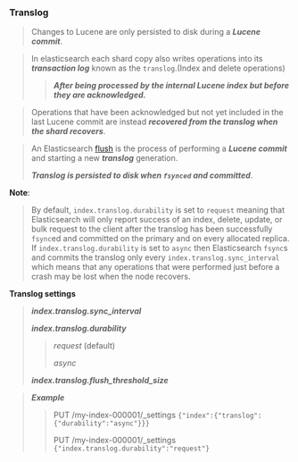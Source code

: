### Translog

> Changes to Lucene are only persisted to disk during a ***Lucene commit***.


> In elasticsearch each shard copy also writes operations into its ***transaction log*** known as the `translog`.(Index and delete operations) 
> 
>> ***After being processed by the internal Lucene index but before they are acknowledged.***
 

> Operations that have been acknowledged but not yet included in the last Lucene commit are instead ***recovered from the translog when the shard recovers***. 


> An Elasticsearch [flush](https://www.elastic.co/guide/en/elasticsearch/reference/7.17/indices-flush.html) is the process of performing a ***Lucene commit*** and starting a new ***translog*** generation.
> 
> ***Translog is persisted to disk when `fsynced` and committed***. 
> 

**Note**:
> 
> By default, `index.translog.durability` is set to `request` meaning that Elasticsearch will only report success of an index, delete, update, or bulk request to the client after the translog has been successfully `fsync`ed and committed on the primary and on every allocated replica. If `index.translog.durability` is set to `async` then Elasticsearch `fsync`s and commits the translog only every `index.translog.sync_interval` which means that any operations that were performed just before a crash may be lost when the node recovers.
> 

**Translog settings**
> 
> ***index.translog.sync_interval***
> 
> ***index.translog.durability***
> 
>> *request* (default)
>> 
>> *async*
> 
> ***index.translog.flush_threshold_size***
> 

> ***Example***
>> PUT /my-index-000001/_settings `{"index":{"translog":{"durability":"async"}}}`
>>
>> PUT /my-index-000001/_settings `{"index.translog.durability":"request"}
`

